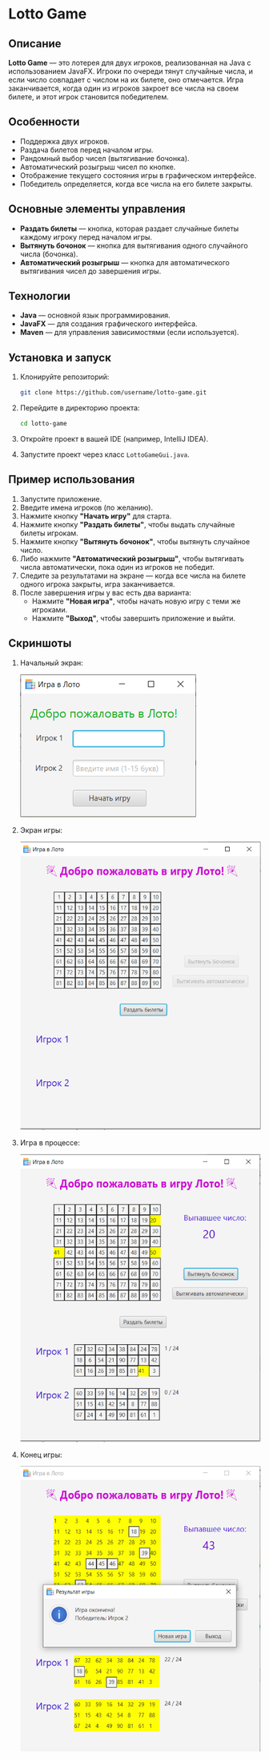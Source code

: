 # Lotto Game

## Описание

**Lotto Game** — это лотерея для двух игроков, реализованная на Java с использованием JavaFX. Игроки по очереди тянут случайные числа, и если число совпадает с числом на их билете, оно отмечается. Игра заканчивается, когда один из игроков закроет все числа на своем билете, и этот игрок становится победителем.

## Особенности

- Поддержка двух игроков.
- Раздача билетов перед началом игры.
- Рандомный выбор чисел (вытягивание бочонка).
- Автоматический розыгрыш чисел по кнопке.
- Отображение текущего состояния игры в графическом интерфейсе.
- Победитель определяется, когда все числа на его билете закрыты.

## Основные элементы управления

- **Раздать билеты** — кнопка, которая раздает случайные билеты каждому игроку перед началом игры.
- **Вытянуть бочонок** — кнопка для вытягивания одного случайного числа (бочонка).
- **Автоматический розыгрыш** — кнопка для автоматического вытягивания чисел до завершения игры.

## Технологии

- **Java** — основной язык программирования.
- **JavaFX** — для создания графического интерфейса.
- **Maven** — для управления зависимостями (если используется).

## Установка и запуск

1. Клонируйте репозиторий:
    ```bash
    git clone https://github.com/username/lotto-game.git
    ```

2. Перейдите в директорию проекта:
    ```bash
    cd lotto-game
    ```

3. Откройте проект в вашей IDE (например, IntelliJ IDEA).

4. Запустите проект через класс `LottoGameGui.java`.

## Пример использования

1. Запустите приложение.
2. Введите имена игроков (по желанию).
3. Нажмите кнопку **"Начать игру"** для старта.
4. Нажмите кнопку **"Раздать билеты"**, чтобы выдать случайные билеты игрокам.
5. Нажмите кнопку **"Вытянуть бочонок"**, чтобы вытянуть случайное число.
6. Либо нажмите **"Автоматический розыгрыш"**, чтобы вытягивать числа автоматически, пока один из игроков не победит.
7. Следите за результатами на экране — когда все числа на билете одного игрока закрыты, игра заканчивается.
8. После завершения игры у вас есть два варианта:
      - Нажмите **"Новая игра"**, чтобы начать новую игру с теми же игроками.
      - Нажмите **"Выход"**, чтобы завершить приложение и выйти.


## Скриншоты

1. <div style="text-align: left;">
       <p>Начальный экран:</p>
       <img src="screenshots/welcome-screen.png" alt="Главное меню" />
    </div>

2. <div style="text-align: left;">
       <p>Экран игры:</p>
       <img src="screenshots/main-game-screen.png" alt="Экран игры" />
   </div>

3. <div style="text-align: left;">
       <p>Игра в процессе:</p>
       <img src="screenshots/game-in-progress.png" alt="Игра в процессе" />
   </div>
   
4. <div style="text-align: left;">
       <p>Конец игры:</p>
       <img src="screenshots/game-finished.png" alt="Конец игры" />
   </div>
